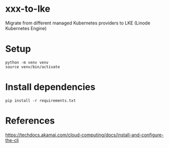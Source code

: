 # xxx-to-lke
Migrate from different managed Kubernetes providers to LKE (Linode Kubernetes Engine)

# Setup

```
python -m venv venv
source venv/bin/activate
```

# Install dependencies

```
pip install -r requirements.txt
```









# References

https://techdocs.akamai.com/cloud-computing/docs/install-and-configure-the-cli